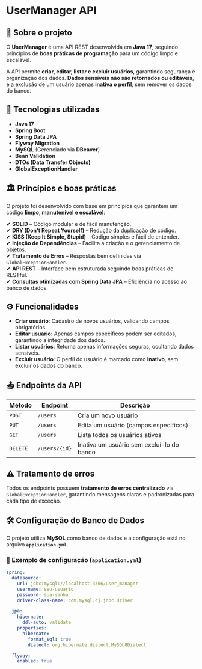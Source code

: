 # UserManager API  

## 📌 Sobre o projeto  
O **UserManager** é uma API REST desenvolvida em **Java 17**, seguindo princípios de **boas práticas de programação** para um código limpo e escalável.  

A API permite **criar, editar, listar e excluir usuários**, garantindo segurança e organização dos dados. **Dados sensíveis não são retornados ou editáveis**, e a exclusão de um usuário apenas **inativa o perfil**, sem remover os dados do banco.  

## 🚀 Tecnologias utilizadas  
- **Java 17**  
- **Spring Boot**  
- **Spring Data JPA**  
- **Flyway Migration**  
- **MySQL** (Gerenciado via **DBeaver**)  
- **Bean Validation**  
- **DTOs (Data Transfer Objects)**  
- **GlobalExceptionHandler**  

## 🏛️ Princípios e boas práticas  
O projeto foi desenvolvido com base em princípios que garantem um código **limpo, manutenível e escalável**:  

✔ **SOLID** – Código modular e de fácil manutenção.  
✔ **DRY (Don't Repeat Yourself)** – Redução da duplicação de código.  
✔ **KISS (Keep It Simple, Stupid)** – Código simples e fácil de entender.  
✔ **Injeção de Dependências** – Facilita a criação e o gerenciamento de objetos.  
✔ **Tratamento de Erros** – Respostas bem definidas via `GlobalExceptionHandler`.  
✔ **API REST** – Interface bem estruturada seguindo boas práticas de RESTful.  
✔ **Consultas otimizadas com Spring Data JPA** – Eficiência no acesso ao banco de dados.  

## ⚙️ Funcionalidades  
- **Criar usuário**: Cadastro de novos usuários, validando campos obrigatórios.  
- **Editar usuário**: Apenas campos específicos podem ser editados, garantindo a integridade dos dados.  
- **Listar usuários**: Retorna apenas informações seguras, ocultando dados sensíveis.  
- **Excluir usuário**: O perfil do usuário é marcado como **inativo**, sem excluir os dados do banco.  

## 📤 Endpoints da API  
| Método | Endpoint | Descrição |  
|--------|---------|-----------|  
| `POST` | `/users` | Cria um novo usuário |  
| `PUT` | `/users` | Edita um usuário (campos específicos) |  
| `GET` | `/users` | Lista todos os usuários ativos |  
| `DELETE` | `/users/{id}` | Inativa um usuário sem excluí-lo do banco |  

## ⚠️ Tratamento de erros  
Todos os endpoints possuem **tratamento de erros centralizado** via `GlobalExceptionHandler`, garantindo mensagens claras e padronizadas para cada tipo de exceção.  

## 🛠️ Configuração do Banco de Dados  
O projeto utiliza **MySQL** como banco de dados e a configuração está no arquivo **`application.yml`**.  

### 🔧 Exemplo de configuração (`application.yml`)  
```yaml
spring:
  datasource:
    url: jdbc:mysql://localhost:3306/user_manager
    username: seu-usuario
    password: sua-senha
    driver-class-name: com.mysql.cj.jdbc.Driver

  jpa:
    hibernate:
      ddl-auto: validate
    properties:
      hibernate:
        format_sql: true
        dialect: org.hibernate.dialect.MySQL8Dialect

  flyway:
    enabled: true
